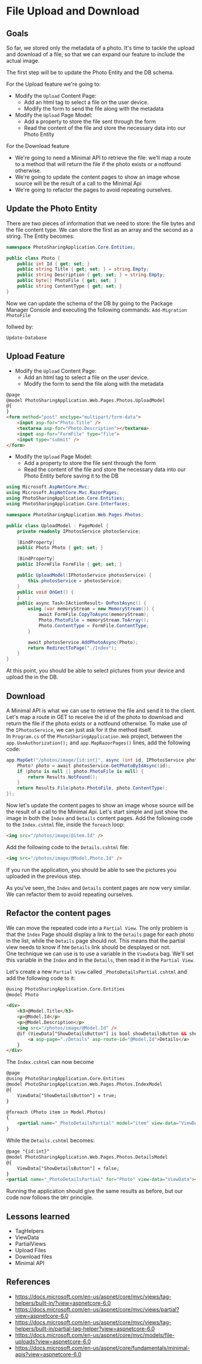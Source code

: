 # File Upload and Download

## Goals

So far, we stored only the metadata of a photo. It's time to tackle the upload and download of a file, so that we can expand our feature to include the actual image.

The first step will be to update the Photo Entity and the DB schema.

For the Upload feature we're going to:

- Modify the `Upload` Content Page:
    - Add an html tag to select a file on the user device.
    - Modify the form to send the file along with the metadata
- Modify the `Upload` Page Model:
    - Add a property to store the file sent through the form
    - Read the content of the file and store the necessary data into our Photo Entity

For the Download feature 
- We're going to need a Minimal API to retrieve the file: we'll map a route to a method that will return the file if the photo exists or a notfound otherwise.
- We're going to update the content pages to show an image whose source will be the result of a call to the Minimal Api
- We're going to refactor the pages to avoid repeating ourselves.

## Update the Photo Entity

There are two pieces of information that we need to store: the file bytes and the file content type. We can store the first as an array and the second as a string. The Entity becomes:

```cs
namespace PhotoSharingApplication.Core.Entities;

public class Photo {
    public int Id { get; set; }
    public string Title { get; set; } = string.Empty;
    public string Description { get; set; } = string.Empty;
    public byte[] PhotoFile { get; set; }
    public string ContentType { get; set; }
}
```

Now we can update the schema of the DB by going to the Package Manager Console and executing the following commands:
`Add-Migration PhotoFile`

follwed by:

`Update-Database`

## Upload Feature

- Modify the `Upload` Content Page:
    - Add an html tag to select a file on the user device.
    - Modify the form to send the file along with the metadata

```html
@page
@model PhotoSharingApplication.Web.Pages.Photos.UploadModel
@{
}
<form method="post" enctype="multipart/form-data">
	<input asp-for="Photo.Title" />
	<textarea asp-for="Photo.Description"></textarea>
	<input asp-for="FormFile" type="file">
	<input type="submit" />
</form>
```

- Modify the `Upload` Page Model:
    - Add a property to store the file sent through the form
    - Read the content of the file and store the necessary data into our Photo Entity before saving it to the DB

```cs
using Microsoft.AspNetCore.Mvc;
using Microsoft.AspNetCore.Mvc.RazorPages;
using PhotoSharingApplication.Core.Entities;
using PhotoSharingApplication.Core.Interfaces;

namespace PhotoSharingApplication.Web.Pages.Photos;

public class UploadModel : PageModel {
    private readonly IPhotosService photosService;

    [BindProperty]
    public Photo Photo { get; set; }

    [BindProperty]
    public IFormFile FormFile { get; set; }

    public UploadModel(IPhotosService photosService) {
        this.photosService = photosService;
    }
    public void OnGet() {
    }
    public async Task<IActionResult> OnPostAsync() {
        using (var memoryStream = new MemoryStream()) {
            await FormFile.CopyToAsync(memoryStream);
            Photo.PhotoFile = memoryStream.ToArray();
            Photo.ContentType = FormFile.ContentType;
        }

        await photosService.AddPhotoAsync(Photo);
        return RedirectToPage("./Index");
    }
}
```

At this point, you should be able to select pictures from your device and upload the in the DB.

## Download 

A Minimal API is what we can use to retrieve the file and send it to the client.  
Let's map a route in GET to receive the id of the photo to download and return the file if the photo exists or a notfound otherwise.
To make use of the `IPhotosService`, we can just ask for it the method itself.  
In `Program.cs` of the `PhotoSharingApplication.Web` project, between the `app.UseAuthorization();` and `app.MapRazorPages()` lines, add the following code:

```cs
app.MapGet("/photos/image/{id:int}", async (int id, IPhotosService photosService) => {
    Photo? photo = await photosService.GetPhotoByIdAsync(id);
    if (photo is null || photo.PhotoFile is null) {
        return Results.NotFound();
    }
    return Results.File(photo.PhotoFile, photo.ContentType);
});
```

Now let's update the content pages to show an image whose source will be the result of a call to the Minimal Api. Let's start simple and just show the image in both the `Index` and `Details` content pages.
Add the following code to the `Index.cshtml` file, inside the `foreach` loop:

```html
<img src="/photos/image/@item.Id" />
```

Add the following code to the `Details.cshtml` file:

```html
<img src="/photos/image/@Model.Photo.Id" />
```

If you run the application, you should be able to see the pictures you uploaded in the previous step.

As you've seen, the `Index` and `Details` content pages are now very similar. We can refactor them to avoid repeating ourselves.

## Refactor the content pages

We can move the repeated code into a `Partial View`. The only problem is that the `Index` Page should display a link to the `Details` page for each photo in the list, while the `Details` page should not. This means that the partial view needs to know if hte `Details` link should be desplayed or not.  
One technique we can use is to use a variable in the `ViewData` bag. We'll set this variable in the `Index` and in the `Details`, then read it in the `Partial View`.

Let's create a new `Partial View` called `_PhotoDetailsPartial.cshtml` and add the following code to it:

```html
@using PhotoSharingApplication.Core.Entities
@model Photo

<div>
	<h3>@Model.Title</h3>
	<p>@Model.Id</p>
	<p>@Model.Description</p>
	<img src="/photos/image/@Model.Id" />
	@if (ViewData["ShowDetailsButton"] is bool showDetailsButton && showDetailsButton) { 
		<a asp-page="./Details" asp-route-id="@Model.Id">Details</a>
	}
</div>
```

The `Index.cshtml` can now become

```html
@page
@using PhotoSharingApplication.Core.Entities
@model PhotoSharingApplication.Web.Pages.Photos.IndexModel
@{
	ViewData["ShowDetailsButton"] = true;
}

@foreach (Photo item in Model.Photos)
{
	<partial name="_PhotoDetailsPartial" model="item" view-data="ViewData"></partial>
}
```

While the `Details.cshtml` becomes:

```html
@page "{id:int}"
@model PhotoSharingApplication.Web.Pages.Photos.DetailsModel
@{
	ViewData["ShowDetailsButton"] = false;
}
<partial name="_PhotoDetailsPartial" for="Photo" view-data="ViewData"></partial>
```

Running the application should give the same results as before, but our code now follows the `DRY` principle.

## Lessons learned

- TagHelpers
- ViewData
- PartialViews
- Upload Files
- Download files
- Minimal API

 ## References

- https://docs.microsoft.com/en-us/aspnet/core/mvc/views/tag-helpers/built-in/?view=aspnetcore-6.0
- https://docs.microsoft.com/en-us/aspnet/core/mvc/views/partial?view=aspnetcore-6.0
- https://docs.microsoft.com/en-us/aspnet/core/mvc/views/tag-helpers/built-in/partial-tag-helper?view=aspnetcore-6.0
- https://docs.microsoft.com/en-us/aspnet/core/mvc/models/file-uploads?view=aspnetcore-6.0
- https://docs.microsoft.com/en-us/aspnet/core/fundamentals/minimal-apis?view=aspnetcore-6.0